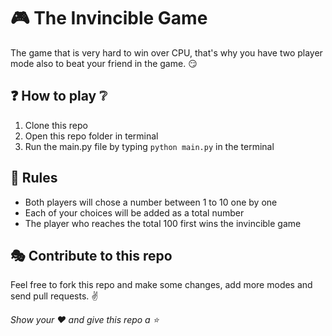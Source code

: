 # 🎮 The Invincible Game
The game that is very hard to win over CPU, that's why you have two player mode also to beat your friend in the game. 😏

## ❓ How to play ❔
1. Clone this repo
2. Open this repo folder in terminal
3. Run the main.py file by typing `python main.py` in the terminal
   
## 🧾 Rules
- Both players will chose a number between 1 to 10 one by one
- Each of your choices will be added as a total number
- The player who reaches the total 100 first wins the invincible game

## 🎭 Contribute to this repo

Feel free to fork this repo and make some changes, add more modes and send pull requests. ✌

_Show your ❤ and give this repo a ⭐_
